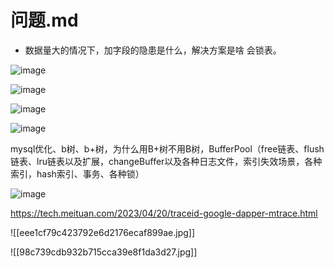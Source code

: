 # 问题.md
* 数据量大的情况下，加字段的隐患是什么，解决方案是啥
会锁表。

![image](U1q6OxtGZEPOwBeMQVVC8lw50Y8xtgfO2ko6LXmTCDI.png)

![image](tl8_exeuys4XLvvuFAIXpmU9a0H5Gqt8Vm9DonHtalU.png)


![image](2yXFZUS90EC9BB00eZ8j7qTjMbeEcyG1GfTFVCLh8Fc.png)

![image](XsyF8kTmWoqb94zw-C_FQSFdw4VB89b1-_qDonfASd0.png)



mysql优化、b树、b+树，为什么用B+树不用B树，BufferPool（free链表、flush链表、lru链表以及扩展，changeBuffer以及各种日志文件，索引失效场景，各种索引，hash索引、事务、各种锁）



![image](0Yuicv5a7JNf0XX0IqoW3hSeezXrTIhiC8uXhvkkb0I.jpg)

https://tech.meituan.com/2023/04/20/traceid-google-dapper-mtrace.html 

![[eee1cf79c423792e6d2176ecaf899ae.jpg]]

![[98c739cdb932b715cca39e8f1da3d27.jpg]]